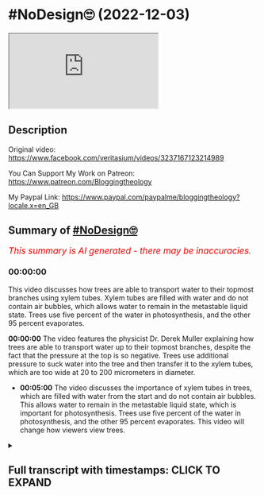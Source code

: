 # #NoDesign🙄 (2022-12-03)

<iframe loading="lazy" allow="autoplay" src="https://www.youtube.com/embed/UGDLUiVhY7w"></iframe>


## Description

Original video: https://www.facebook.com/veritasium/videos/3237167123214989


You Can Support My Work on Patreon:
https://www.patreon.com/Bloggingtheology

My Paypal Link: 
https://www.paypal.com/paypalme/bloggingtheology?locale.x=en_GB

## Summary of [#NoDesign🙄](https://www.youtube.com/watch?v=UGDLUiVhY7w)


*<span style="color:red; font-size:125%">This summary is AI generated - there may be inaccuracies</span>. [](/)*

### <a onclick="modifyYTiframeseektime('300')">00:00:00</a>

This video discusses how trees are able to transport water to their topmost branches using xylem tubes. Xylem tubes are filled with water and do not contain air bubbles, which allows water to remain in the metastable liquid state. Trees use five percent of the water in photosynthesis, and the other 95 percent evaporates.

**<a onclick="modifyYTiframeseektime('0')">00:00:00</a>** The video features the physicist Dr. Derek Muller explaining how trees are able to transport water up to their topmost branches, despite the fact that the pressure at the top is so negative. Trees use additional pressure to suck water into the tree and then transfer it to the xylem tubes, which are too wide at 20 to 200 micrometers in diameter.
* **<a onclick="modifyYTiframeseektime('300')">00:05:00</a>** The video discusses the importance of xylem tubes in trees, which are filled with water from the start and do not contain air bubbles. This allows water to remain in the metastable liquid state, which is important for photosynthesis. Trees use five percent of the water in photosynthesis, and the other 95 percent evaporates. This video will change how viewers view trees.

<details><summary><h2>Full transcript with timestamps: CLICK TO EXPAND</h2></summary>

<a onclick="modifyYTiframeseektime('1')">0:00:01</a> I love doing the no design posts the subject 
is virtually inexhaustible and infinite  
<a onclick="modifyYTiframeseektime('14')">0:00:14</a> God's design in creation is everywhere we look 
from the Apparently simple flower to complex DNA    
<a onclick="modifyYTiframeseektime('22')">0:00:22</a> we see evidence of design in the universe it's not 
just the irreducibly complex molecular machines or    
<a onclick="modifyYTiframeseektime('31')">0:00:31</a> how the laws of physics unexpectedly conspire 
in an extraordinary way to make the universe    
<a onclick="modifyYTiframeseektime('38')">0:00:38</a> habitable for life thanks to science we can now 
see design in unappreciated living things all    
<a onclick="modifyYTiframeseektime('47')">0:00:47</a> around us I want to share with you a fascinating 
video explaining how trees do the impossible    
<a onclick="modifyYTiframeseektime('57')">0:00:57</a> it features the physicist Dr Derek Muller who 
is a specialist in explaining science to the    
<a onclick="modifyYTiframeseektime('63')">0:01:03</a> General Public after watching this I promise you 
will never look at trees the same way again enjoy    
<a onclick="modifyYTiframeseektime('74')">0:01:14</a> sometimes the simplest questions have the most 
amazing answers like how can trees be so tall    
<a onclick="modifyYTiframeseektime('80')">0:01:20</a> it's a question that doesn't even seem like it 
needs an answer trees just are tall some of them    
<a onclick="modifyYTiframeseektime('86')">0:01:26</a> are over 100 meters why should there be a height 
limit I'll tell you why trees need to transport    
<a onclick="modifyYTiframeseektime('92')">0:01:32</a> water from their Roots up until their topmost 
branches in order to survive and that is no    
<a onclick="modifyYTiframeseektime('96')">0:01:36</a> trivial task there is a limit to the height that 
water can be sucked up a tube it's 10 meters if    
<a onclick="modifyYTiframeseektime('102')">0:01:42</a> you suck on a long vertical straw the water will 
go no higher than 10 meters at this point there    
<a onclick="modifyYTiframeseektime('108')">0:01:48</a> will be a perfect vacuum at the top of the straw 
and the water will start to boil spontaneously    
<a onclick="modifyYTiframeseektime('113')">0:01:53</a> for a tree to raise water 100 meters it would 
have to create a pressure difference of 10    
<a onclick="modifyYTiframeseektime('117')">0:01:57</a> atmospheres how would trees do that when I posed 
this conundrum a lot of people said the answer is    
<a onclick="modifyYTiframeseektime('124')">0:02:04</a> transpiration and that's when water evaporates 
from the leaf pulling up the water molecules    
<a onclick="modifyYTiframeseektime('129')">0:02:09</a> behind it now that's clearly a mechanism a tree 
can use to create suction but it doesn't help    
<a onclick="modifyYTiframeseektime('134')">0:02:14</a> us overcome this 10 meter limit the lowest the 
pressure can go is the pure vacuum which I imagine    
<a onclick="modifyYTiframeseektime('138')">0:02:18</a> is not happening inside of tree leaves right 
right Hank so you might suspect that a tree does    
<a onclick="modifyYTiframeseektime('145')">0:02:25</a> not contain continuous straw-like tubes the tree 
effectively has valves in it so you don't have a    
<a onclick="modifyYTiframeseektime('152')">0:02:32</a> column of water this big tube which you're saying 
needs to be filled with water is actually made up    
<a onclick="modifyYTiframeseektime('157')">0:02:37</a> of cells although these are good speculations they 
don't turn out to be correct scientists who study    
<a onclick="modifyYTiframeseektime('162')">0:02:42</a> trees find that the xylem tubes that transport 
water do contain a continuous water column so    
<a onclick="modifyYTiframeseektime('168')">0:02:48</a> how else could the tree transport water from the 
roots to the leaves they don't suck they don't use    
<a onclick="modifyYTiframeseektime('172')">0:02:52</a> a vacuum oh okay so how do they do it pleasing 
like a cow like you're squeezing the cowlitter    
<a onclick="modifyYTiframeseektime('177')">0:02:57</a> all the way up there's little tree muscles in 
there yeah besides being a giant waste of energy    
<a onclick="modifyYTiframeseektime('182')">0:03:02</a> all of the cells that make up the xylem tubes are 
dead what about osmotic pressure If there is more    
<a onclick="modifyYTiframeseektime('188')">0:03:08</a> solute in The Roots than in the surrounding soil 
water would be pushed up the tree but some trees    
<a onclick="modifyYTiframeseektime('193')">0:03:13</a> live in mangroves where the water is so salty 
that osmotic pressure actually acts in the other    
<a onclick="modifyYTiframeseektime('198')">0:03:18</a> direction so the tree needs additional pressure to 
suck water into the tree then it must be capillary    
<a onclick="modifyYTiframeseektime('203')">0:03:23</a> action the thinner the tube the higher the water 
can climb but the tubes in a tree are too wide at    
<a onclick="modifyYTiframeseektime('210')">0:03:30</a> 20 to 200 micrometers in diameter water should 
rise less than a meter so how do trees do it    
<a onclick="modifyYTiframeseektime('216')">0:03:36</a> well one of the assumptions we made is wrong the 
lowest the pressure can go is the pure vacuum pure    
<a onclick="modifyYTiframeseektime('222')">0:03:42</a> vacuum your vacuum in a gas this is true when you 
eliminate all of the gas molecules the pressure is    
<a onclick="modifyYTiframeseektime('227')">0:03:47</a> zero and you have a perfect vacuum but in a liquid 
you can go lower than zero pressure and actually    
<a onclick="modifyYTiframeseektime('234')">0:03:54</a> get Negative pressures in a solid we would think 
of this as tension this means that the molecules    
<a onclick="modifyYTiframeseektime('239')">0:03:59</a> are pulling on each other and their surroundings 
as the water evaporates from the pores of the cell    
<a onclick="modifyYTiframeseektime('245')">0:04:05</a> wall they create immense negative pressures of 
-15 atmospheres in an average tree think about    
<a onclick="modifyYTiframeseektime('252')">0:04:12</a> the air water interface at the pore there is one 
atmosphere of pressure pushing in and negative 15    
<a onclick="modifyYTiframeseektime('258')">0:04:18</a> atmospheres of suction on the other side so why 
doesn't the meniscus break because the pores are    
<a onclick="modifyYTiframeseektime('264')">0:04:24</a> tiny only two to five nanometers in diameter 
at this scale water's high surface tension    
<a onclick="modifyYTiframeseektime('270')">0:04:30</a> ensures the air water boundary can withstand huge 
pressures without caving As you move down the tree    
<a onclick="modifyYTiframeseektime('277')">0:04:37</a> the pressure increases up to atmospheric at the 
roots so you can have a large pressure difference    
<a onclick="modifyYTiframeseektime('282')">0:04:42</a> between the top and the bottom of the tree because 
the pressure at the top is so negative but hang    
<a onclick="modifyYTiframeseektime('287')">0:04:47</a> on if the pressure at the top is negative 15 
atmospheres shouldn't the water be boiling    
<a onclick="modifyYTiframeseektime('292')">0:04:52</a> yes yes it should but changing phase from liquid 
to gas requires activation energy and that can    
<a onclick="modifyYTiframeseektime('300')">0:05:00</a> come in the form of a nucleation site like a tiny 
air bubble that's why it's so important that the    
<a onclick="modifyYTiframeseektime('304')">0:05:04</a> xylem tubes contain no air bubbles and they can 
do this because unlike a straw they've been water    
<a onclick="modifyYTiframeseektime('310')">0:05:10</a> filled from the start this way water remains 
in the metastable liquid state when it really    
<a onclick="modifyYTiframeseektime('315')">0:05:15</a> should be boiling it's just like supercooled 
water remains liquid even though it should be    
<a onclick="modifyYTiframeseektime('320')">0:05:20</a> ice so you could say that the water in a tree 
is super sucked because it remains liquid at    
<a onclick="modifyYTiframeseektime('325')">0:05:25</a> such negative pressures and why are trees moving 
all this water up the tree I want you to make a    
<a onclick="modifyYTiframeseektime('331')">0:05:31</a> guess say it out loud for photosynthesis actually 
no less than one percent of the water is used in    
<a onclick="modifyYTiframeseektime('337')">0:05:37</a> photosynthetic reactions any other ideas okay what 
about growth well five percent of the water is    
<a onclick="modifyYTiframeseektime('343')">0:05:43</a> used to make new cells well so what happens to the 
other 95 percent of the water it just evaporates    
<a onclick="modifyYTiframeseektime('350')">0:05:50</a> for each molecule of carbon dioxide a tree takes 
in it loses hundreds of molecules of water whoa    
<a onclick="modifyYTiframeseektime('356')">0:05:56</a> can you believe how amazing this is trees create 
huge negative pressures of tens of atmospheres by    
<a onclick="modifyYTiframeseektime('363')">0:06:03</a> evaporating water through nanoscale pores sucking 
water up 100 meters in a state where it should    
<a onclick="modifyYTiframeseektime('368')">0:06:08</a> be boiling but can't because the perfect 
xylem tubes contain no air bubbles just so    
<a onclick="modifyYTiframeseektime('372')">0:06:12</a> that most of it can evaporate in the process of 
absorbing a couple molecules of carbon dioxide    
<a onclick="modifyYTiframeseektime('379')">0:06:19</a> I will never look at trees the same way again  

</details>